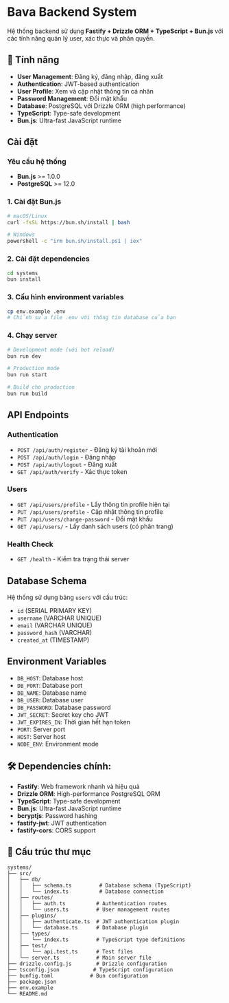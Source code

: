 # Bava Backend System

Hệ thống backend sử dụng **Fastify + Drizzle ORM + TypeScript + Bun.js** với các tính năng quản lý user, xác thực và phân quyền.

## 🚀 Tính năng

- **User Management**: Đăng ký, đăng nhập, đăng xuất
- **Authentication**: JWT-based authentication
- **User Profile**: Xem và cập nhật thông tin cá nhân
- **Password Management**: Đổi mật khẩu
- **Database**: PostgreSQL với Drizzle ORM (high performance)
- **TypeScript**: Type-safe development
- **Bun.js**: Ultra-fast JavaScript runtime

## Cài đặt

### Yêu cầu hệ thống

- **Bun.js** >= 1.0.0
- **PostgreSQL** >= 12.0

### 1. Cài đặt Bun.js

```bash
# macOS/Linux
curl -fsSL https://bun.sh/install | bash

# Windows
powershell -c "irm bun.sh/install.ps1 | iex"
```

### 2. Cài đặt dependencies

```bash
cd systems
bun install
```

### 3. Cấu hình environment variables

```bash
cp env.example .env
# Chỉnh sửa file .env với thông tin database của bạn
```

### 4. Chạy server

```bash
# Development mode (với hot reload)
bun run dev

# Production mode
bun run start

# Build cho production
bun run build
```

## API Endpoints

### Authentication

- `POST /api/auth/register` - Đăng ký tài khoản mới
- `POST /api/auth/login` - Đăng nhập
- `POST /api/auth/logout` - Đăng xuất
- `GET /api/auth/verify` - Xác thực token

### Users

- `GET /api/users/profile` - Lấy thông tin profile hiện tại
- `PUT /api/users/profile` - Cập nhật thông tin profile
- `PUT /api/users/change-password` - Đổi mật khẩu
- `GET /api/users/` - Lấy danh sách users (có phân trang)

### Health Check

- `GET /health` - Kiểm tra trạng thái server

## Database Schema

Hệ thống sử dụng bảng `users` với cấu trúc:

- `id` (SERIAL PRIMARY KEY)
- `username` (VARCHAR UNIQUE)
- `email` (VARCHAR UNIQUE)
- `password_hash` (VARCHAR)
- `created_at` (TIMESTAMP)

## Environment Variables

- `DB_HOST`: Database host
- `DB_PORT`: Database port
- `DB_NAME`: Database name
- `DB_USER`: Database user
- `DB_PASSWORD`: Database password
- `JWT_SECRET`: Secret key cho JWT
- `JWT_EXPIRES_IN`: Thời gian hết hạn token
- `PORT`: Server port
- `HOST`: Server host
- `NODE_ENV`: Environment mode

## 🛠 Dependencies chính:

- **Fastify**: Web framework nhanh và hiệu quả
- **Drizzle ORM**: High-performance PostgreSQL ORM
- **TypeScript**: Type-safe development
- **Bun.js**: Ultra-fast JavaScript runtime
- **bcryptjs**: Password hashing
- **fastify-jwt**: JWT authentication
- **fastify-cors**: CORS support

## 📁 Cấu trúc thư mục

```
systems/
├── src/
│   ├── db/
│   │   ├── schema.ts         # Database schema (TypeScript)
│   │   └── index.ts          # Database connection
│   ├── routes/
│   │   ├── auth.ts          # Authentication routes
│   │   └── users.ts         # User management routes
│   ├── plugins/
│   │   ├── authenticate.ts  # JWT authentication plugin
│   │   └── database.ts      # Database plugin
│   ├── types/
│   │   └── index.ts         # TypeScript type definitions
│   ├── test/
│   │   └── api.test.ts      # Test files
│   └── server.ts            # Main server file
├── drizzle.config.js        # Drizzle configuration
├── tsconfig.json           # TypeScript configuration
├── bunfig.toml            # Bun configuration
├── package.json
├── env.example
└── README.md
```
